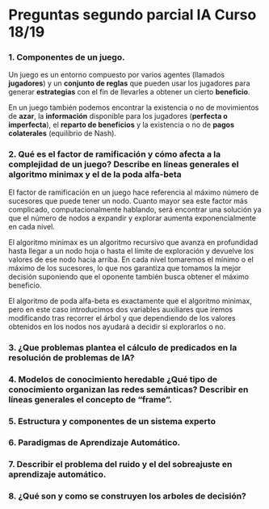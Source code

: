 # Preguntas segundo parcial IA Curso 18/19



### 1. Componentes de un juego.

Un juego es un entorno compuesto por varios agentes (llamados **jugadores**) y un **conjunto de reglas** que pueden usar los jugadores para generar **estrategias** con el fin de llevarles a obtener un cierto **beneficio**. 

En un juego también podemos encontrar la existencia o no de movimientos de **azar**, la **información** disponible para los jugadores (**perfecta o imperfecta**), el **reparto de beneficios** y la existencia o no de **pagos colaterales** (equilibrio de Nash).



### 2.  Qué es el factor de ramificación y cómo afecta a la complejidad de un juego? Describe en líneas generales el algoritmo minimax y el de la poda alfa-beta

El factor de ramificación en un juego hace referencia al máximo número de sucesores que puede tener un nodo. Cuanto mayor sea este factor más complicado, computacionalmente hablando, será encontrar una solución ya que el número de nodos a expandir y explorar aumenta exponencialmente en cada nivel.

El algoritmo minimax es un algoritmo recursivo que avanza en profundidad hasta llegar a un nodo hoja o hasta el límite de exploración y devuelve los valores de ese nodo hacia arriba. En cada nivel tomaremos el mínimo o el máximo de los sucesores, lo que nos garantiza que tomamos la mejor decisión suponiendo que el oponente también busca obtener el máximo beneficio.

El algoritmo de poda alfa-beta es exactamente que el algoritmo minimax, pero en este caso introducimos dos variables auxiliares que iremos modificando tras recorrer el árbol y que dependiendo de los valores obtenidos en los nodos nos ayudará a decidir si explorarlos o no.



### 3. ¿Que problemas plantea el cálculo de predicados en la resolución de problemas de IA?





### 4. Modelos de conocimiento heredable ¿Qué tipo de conocimiento organizan las redes semánticas? Describir en líneas generales el concepto de “frame”.



### 5. Estructura y componentes de un sistema experto



### 6. Paradigmas de Aprendizaje Automático.





### 7. Describir el problema del ruido y el del sobreajuste en aprendizaje automático.



### 8. ¿Qué son y como se construyen los arboles de decisión?

